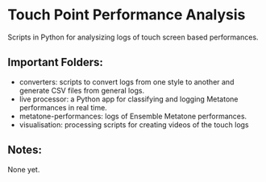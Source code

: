 # Touch Point Performance Analysis

Scripts in Python for analysizing logs of touch screen based performances.

## Important Folders:

- converters: scripts to convert logs from one style to another and generate CSV files from general logs.
- live processor: a Python app for classifying and logging Metatone performances in real time.
- metatone-performances: logs of Ensemble Metatone performances.
- visualisation: processing scripts for creating videos of the touch logs

## Notes:

None yet.
